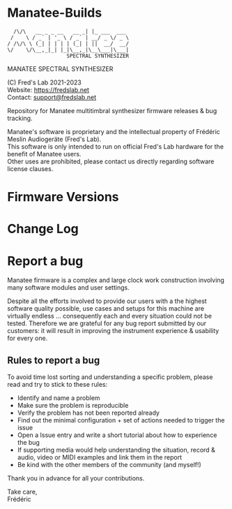 # Manatee-Builds  

```  
  /\/\   __ _ _ __   __ _| |_ ___  ___ 
 /    \ / _` | '_ \ / _` | __/ _ \/ _ \
/ /\/\ \ (_| | | | | (_| | ||  __/  __/
\/    \/\__,_|_| |_|\__,_|\__\___|\___|
                   SPECTRAL SYNTHESIZER
```
MANATEE SPECTRAL SYNTHESIZER  
  
(C) Fred's Lab 2021-2023  
Website: https://fredslab.net  
Contact: support@fredslab.net  

Repository for Manatee multitimbral synthesizer firmware releases &amp; bug tracking.  

Manatee's software is proprietary and the intellectual property of Frédéric Meslin Audiogeräte (Fred's Lab).  
This software is only intended to run on official Fred's Lab hardware for the benefit of Manatee users.  
Other uses are prohibited, please contact us directly regarding software license clauses.  

# Firmware Versions  

# Change Log  

# Report a bug  
Manatee firmware is a complex and large clock work construction involving many software modules and user settings.  

Despite all the efforts involved to provide our users with a the highest software quality possible, use cases and setups for this machine are virtually endless ... consequently each and every situation could not be tested. Therefore we are grateful for any bug report submitted by our customers: it will result in improving the instrument experience & usability for every one. 

## Rules to report a bug  

To avoid time lost sorting and understanding a specific problem, please read and try to stick to these rules:

* Identify and name a problem  
* Make sure the problem is reproducible  
* Verify the problem has not been reported already  
* Find out the minimal configuration + set of actions needed to trigger the issue  
* Open a Issue entry and write a short tutorial about how to experience the bug  
* If supporting media would help understanding the situation, record &amp; audio, video or MIDI examples and link them in the report  
* Be kind with the other members of the community (and myself!)  

Thank you in advance for all your contributions.  

Take care,  
Frédéric
